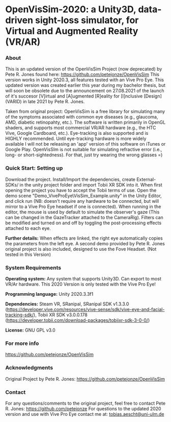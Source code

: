 # OpenVisSim-2020: a Unity3D, data-driven sight-loss simulator, for Virtual and Augmented Reality (VR/AR)

### About
This is an updated version of the OpenVisSim Project (now deprecated) by Pete R. Jones found here: https://github.com/petejonze/OpenVisSim
This version works in Unity 2020.3, all features tested with an Vive Pro Eye.
This updated version was created earlier this year during my bachelor thesis, but will soon be obsolete due to the announcement on 27.08.2021 of the launch of it's succesor [V]irtual and [A]ugmented [R]eality for [I]nclusive [Design] (VARID) in late 2021 by Pete R. Jones.

Taken from original project:
OpenVisSim is a free library for simulating many of the symptoms associated with common eye diseases (e.g., glaucoma, AMD, diabetic retinopahty, etc.). The software is written primarily in OpenGL shaders, and supports most commercial VR/AR hardware (e.g., the HTC Vive, Google Cardboard, etc.).  Eye-tracking is also supported and is HIGHLY recommended. Until eye-tracking hardware is more widely available I will not be releasing an 'app' version of this software on iTunes or Google Play. OpenVisSIm is not suitable for simulating refractive error (i.e., long- or short-sightedness). For that, just try wearing the wrong glasses =)

### Quick Start: Setting up
Download the project. Install/Import the dependencies, create External-SDKs/ in the unity project folder and import Tobii XR SDK into it. When first opening the project you have to accept the Tobii terms of use. Open the demo scene "Demo_ViveProEye\VisSim_Example.unity" in the Unity Editor, and click run (NB: doesn't require any hardware to be connected, but will mirror to a Vive Pro Eye headset if one is connected). When running in the editor, the mouse is used by default to simulate the observer's gaze (This can be changed in the GazeTracker attached to the CameraRig). Filters can be modified and turned on and off by toggling the post-processing effects attached to each eye.

**Further details:**
When effects are linked, the right eye automatically copies the parameters from the left eye. A second demo provided by Pete R. Jones original project is also included, designed to use the Fove Headset. (Not tested in this Version)

### System Requirements
**Operating system:**
Any system that supports Unity3D. Can export to most VR/Ar hardware.
This 2020 Version is only tested with the Vive Pro Eye!

**Programming language:**
Unity 2020.3.3f1

**Dependencies:**
Steam VR, 
SRanipal, 
SRanipal SDK v1.3.3.0 (https://developer.vive.com/resources/vive-sense/sdk/vive-eye-and-facial-tracking-sdk/), 
Tobii XR SDK v3.0.0.178 (https://developer.tobii.com/download-packages/tobiixr-sdk-3-0-0/)

**License:**
GNU GPL v3.0

### For more info
https://github.com/petejonze/OpenVisSim

### Acknowledgments
Original Project by Pete R. Jones: https://github.com/petejonze/OpenVisSim

### Contact
For any questions/comments to the original project, feel free to contact Pete R. Jones: https://github.com/petejonze
For questions to the updated 2020 version and use with Vive Pro Eye contact me at: tobias.aescht@uni-ulm.de
